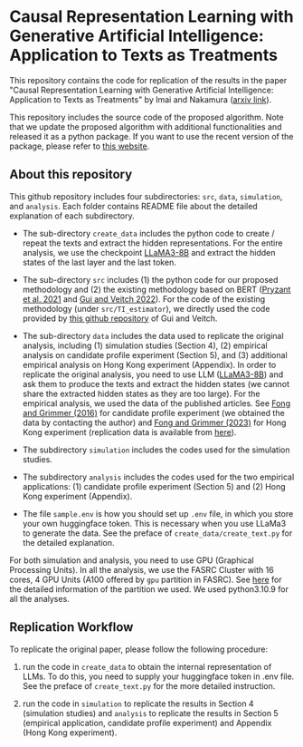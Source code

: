 # Causal Representation Learning with Generative Artificial Intelligence: Application to Texts as Treatments

This repository contains the code for replication of the results in the paper "Causal Representation Learning with Generative Artificial Intelligence: Application to Texts as Treatments" by Imai and Nakamura ([arxiv link](https://arxiv.org/pdf/2410.00903)).

This repository includes the source code of the proposed algorithm. Note that we update the proposed algorithm with additional functionalities and released it as a python package. If you want to use the recent version of the package, please refer to [this website](https://gpi-pack.github.io/).

## About this repository

This github repository includes four subdirectories: `src`, `data`, `simulation`, and `analysis`. Each folder contains README file about the detailed explanation of each subdirectory.

- The sub-directory `create_data` includes the python code to create / repeat the texts and extract the hidden representations. For the entire analysis, we use the checkpoint [LLaMA3-8B](https://huggingface.co/meta-llama/Meta-Llama-3-8B) and extract the hidden states of the last layer and the last token.

- The sub-directory `src` includes (1) the python code for our proposed methodology and (2) the existing methodology based on BERT ([Pryzant et al. 2021](https://aclanthology.org/2021.naacl-main.323/) and [Gui and Veitch 2022](https://arxiv.org/abs/2210.00079)). For the code of the existing methodology (under `src/TI_estimator`), we directly used the code provided by [this github repository](https://github.com/gl-ybnbxb/TI-estimator) of Gui and Veitch.

- The sub-directory `data` includes the data used to replicate the original analysis, including (1) simulation studies (Section 4), (2) empirical analysis on candidate profile experiment (Section 5), and (3) additional empirical analysis on Hong Kong experiment (Appendix). In order to replicate the original analysis, you need to use LLM ([LLaMA3-8B](https://huggingface.co/meta-llama/Meta-Llama-3-8B)) and ask them to produce the texts and extract the hidden states (we cannot share the extracted hidden states as they are too large). For the empirical analysis, we used the data of the published articles. See [Fong and Grimmer (2016)](https://aclanthology.org/P16-1151/) for candidate profile experiment (we obtained the data by contacting the author) and [Fong and Grimmer (2023)](https://onlinelibrary.wiley.com/doi/abs/10.1111/ajps.12649) for Hong Kong experiment (replication data is available from [here](https://dataverse.harvard.edu/dataset.xhtml?persistentId=doi:10.7910/DVN/MVDWCS)). 

- The subdirectory `simulation` includes the codes used for the simulation studies.

- The subdirectory `analysis` includes the codes used for the two empirical applications: (1) candidate profile experiment (Section 5) and (2) Hong Kong experiment (Appendix).

- The file `sample.env` is how you should set up `.env` file, in which you store your own huggingface token. This is necessary when you use LLaMa3 to generate the data. See the preface of `create_data/create_text.py` for the detailed explanation.

For both simulation and analysis, you need to use GPU (Graphical Processing Units). In all the analysis, we use the FASRC Cluster with 16 cores, 4 GPU Units (A100 offered by `gpu` partition in FASRC). See [here](https://docs.rc.fas.harvard.edu/kb/running-jobs/) for the detailed information of the partition we used. We used python3.10.9 for all the analyses.

## Replication Workflow

To replicate the original paper, please follow the following procedure:

1. run the code in `create_data` to obtain the internal representation of LLMs. To do this, you need to supply your huggingface token in .env file. See the preface of `create_text.py` for the more detailed instruction.

2. run the code in `simulation` to replicate the results in Section 4 (simulation studies) and `analysis` to replicate the results in Section 5 (empirical application, candidate profile experiment) and Appendix (Hong Kong experiment).